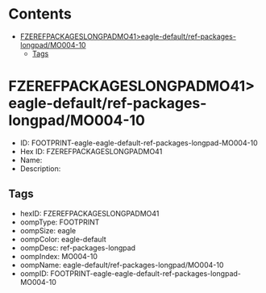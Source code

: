 



Contents
========

* [FZEREFPACKAGESLONGPADMO41>eagle-default/ref-packages-longpad/MO004-10](#fzerefpackageslongpadmo41eagle-defaultref-packages-longpadmo004-10)
	* [Tags](#tags)

# FZEREFPACKAGESLONGPADMO41>eagle-default/ref-packages-longpad/MO004-10

- ID: FOOTPRINT-eagle-eagle-default-ref-packages-longpad-MO004-10
- Hex ID: FZEREFPACKAGESLONGPADMO41
- Name: 
- Description: 

## Tags

- hexID: FZEREFPACKAGESLONGPADMO41
- oompType: FOOTPRINT
- oompSize: eagle
- oompColor: eagle-default
- oompDesc: ref-packages-longpad
- oompIndex: MO004-10
- oompName: eagle-default/ref-packages-longpad/MO004-10
- oompID: FOOTPRINT-eagle-eagle-default-ref-packages-longpad-MO004-10
